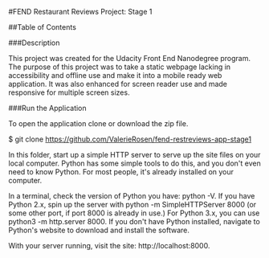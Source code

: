 #FEND Restaurant Reviews Project: Stage 1

##Table of Contents

###Description

This project was created for the Udacity Front End Nanodegree program. The purpose of this project was to take a static webpage lacking in accessibility and offline use and make it into a mobile ready web application. It was also enhanced for screen reader use and made responsive for multiple screen sizes.

###Run the Application

To open the application clone or download the zip file. 

$ git clone https://github.com/ValerieRosen/fend-restreviews-app-stage1

In this folder, start up a simple HTTP server to serve up the site files on your local computer. Python has some simple tools to do this, and you don't even need to know Python. For most people, it's already installed on your computer.

In a terminal, check the version of Python you have: python -V. If you have Python 2.x, spin up the server with python -m SimpleHTTPServer 8000 (or some other port, if port 8000 is already in use.) For Python 3.x, you can use python3 -m http.server 8000. If you don't have Python installed, navigate to Python's website to download and install the software.

With your server running, visit the site: http://localhost:8000.